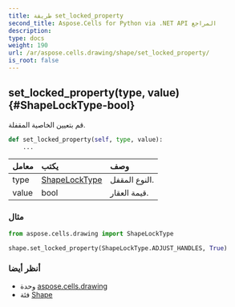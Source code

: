 ```yaml
---
title: طريقة set_locked_property
second_title: Aspose.Cells for Python via .NET API المراجع
description:
type: docs
weight: 190
url: /ar/aspose.cells.drawing/shape/set_locked_property/
is_root: false
---
```

##  set_locked_property(type, value) {#ShapeLockType-bool}
قم بتعيين الخاصية المقفلة.



```python
def set_locked_property(self, type, value):
    ...
```


| معامل| يكتب| وصف|
| :- | :- | :- |
| type | [ShapeLockType](/cells/python-net/ar/aspose.cells.drawing/shapelocktype) | النوع المقفل.|
| value | bool | قيمة العقار.|

###  مثال

```python
from aspose.cells.drawing import ShapeLockType

shape.set_locked_property(ShapeLockType.ADJUST_HANDLES, True)

```



###  أنظر أيضا
* وحدة [aspose.cells.drawing](../../)
* فئة [Shape](/cells/python-net/ar/aspose.cells.drawing/shape)
